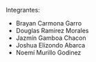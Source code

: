 Integrantes: 
+ Brayan Carmona Garro
+ Douglas Ramirez Morales
+ Jazmín Gamboa Chacon
+ Joshua Elizondo Abarca
+ Noemí Murillo Godinez
